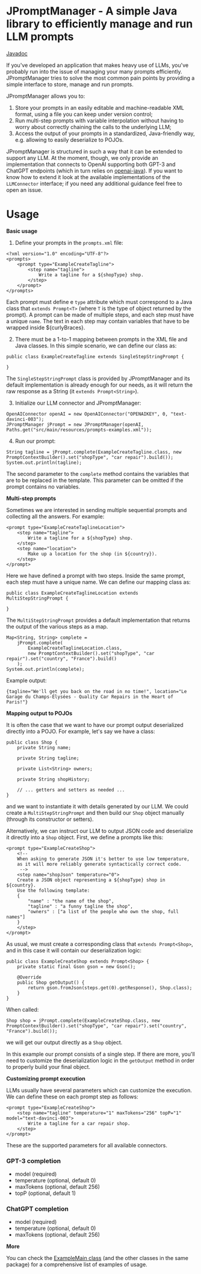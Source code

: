# JPromptManager - A simple Java library to efficiently manage and run LLM prompts

[Javadoc](https://ailef.tech/jpromptmanager/docs/index.html)

If you've developed an application that makes heavy use of LLMs, you've probably run into the issue of managing your many prompts efficiently. JPromptManager tries to solve the most common pain points by providing a simple interface to store, manage and run prompts.

JPromptManager allows you to:
1. Store your prompts in an easily editable and machine-readable XML format, using a file you can keep under version control;
2. Run multi-step prompts with variable interpolation without having to worry about correctly chaining the calls to the underlying LLM;
3. Access the output of your prompts in a standardized, Java-friendly way, e.g. allowing to easily deserialize to POJOs.

JPromptManager is structured in such a way that it can be extended to support any LLM. At the moment, though, we only provide an implementation that connects to OpenAI supporting both GPT-3 and ChatGPT endpoints (which in turn relies on [openai-java](https://github.com/TheoKanning/openai-java)). If you want to know how to extend it look at the available implementations of the `LLMConnector` interface; if you need any additional guidance feel free to open an issue.

# Usage
**Basic usage**

1. Define your prompts in the `prompts.xml` file:

```
<?xml version="1.0" encoding="UTF-8"?>
<prompts>
	<prompt type="ExampleCreateTagline">
		<step name="tagline">
			Write a tagline for a ${shopType} shop.
		</step>
	</prompt>
</prompts>
```

Each prompt must define e `type` attribute which must correspond to a Java class that `extends Prompt<T>` (where `T` is the type of object returned by the prompt). A prompt can be made of multiple steps, and each step must have a unique `name`. The text in each step may contain variables that have to be wrapped inside ${curlyBraces}.

2. There must be a 1-to-1 mapping between prompts in the XML file and Java classes. In this simple scenario, we can define our class as:

```
public class ExampleCreateTagline extends SingleStepStringPrompt {

}
```

The `SingleStepStringPrompt` class is provided by JPromptManager and its default implementation is already enough for our needs, as it will return the raw response as a String (it `extends Prompt<String>`).

3. Initialize our LLM connector and JPromptManager:

```
OpenAIConnector openAI = new OpenAIConnector("OPENAIKEY", 0, "text-davinci-003");
JPromptManager jPrompt = new JPromptManager(openAI, Paths.get("src/main/resources/prompts-examples.xml"));
```

4. Run our prompt:

```
String tagline = jPrompt.complete(ExampleCreateTagline.class, new PromptContextBuilder().set("shopType", "car repair").build());
System.out.println(tagline);
```

The second parameter to the `complete` method contains the variables that are to be replaced in the template. This parameter can be omitted if the prompt contains no variables.


**Multi-step prompts**

Sometimes we are interested in sending multiple sequential prompts and collecting all the answers. For example:

```
<prompt type="ExampleCreateTaglineLocation">
	<step name="tagline">
		Write a tagline for a ${shopType} shop.
	</step>
	<step name="location">
		Make up a location for the shop (in ${country}).
	</step>
</prompt>
```

Here we have defined a prompt with two steps. Inside the same prompt, each step must have a unique name. We can define our mapping class as:

```
public class ExampleCreateTaglineLocation extends MultiStepStringPrompt {

}
```

The `MultiStepStringPrompt` provides a default implementation that returns the output of the various steps as a map.

```
Map<String, String> complete = 
	jPrompt.complete(
		ExampleCreateTaglineLocation.class, 
		new PromptContextBuilder().set("shopType", "car repair").set("country", "France").build()
	);
System.out.println(complete);
```

Example output:

```
{tagline="We'll get you back on the road in no time!", location="Le Garage du Champs-Élysées - Quality Car Repairs in the Heart of Paris!"}
```

**Mapping output to POJOs**

It is often the case that we want to have our prompt output deserialized directly into a POJO. For example, let's say we have a class:

```
public class Shop {
	private String name;

	private String tagline;

	private List<String> owners;

	private String shopHistory;

	// ... getters and setters as needed ...
}
```

and we want to instantiate it with details generated by our LLM. We could create a `MultiStepStringPrompt` and then build our `Shop` object manually (through its constructor or setters). 

Alternatively, we can instruct our LLM to output JSON code and deserialize it directly into a `Shop` object. First, we define a prompts like this:

```
<prompt type="ExampleCreateShop">
	<!--  
	When asking to generate JSON it's better to use low temperature,
	as it will more reliably generate syntactically correct code.
	 -->
	<step name="shopJson" temperature="0">
	Create a JSON object representing a ${shopType} shop in ${country}. 
	Use the following template:
	{
		"name" : "the name of the shop",
		"tagline" : "a funny tagline the shop",
		"owners" : ["a list of the people who own the shop, full names"]
	}
	</step>
</prompt>
```

As usual, we must create a corresponding class that `extends Prompt<Shop>`, and in this case it will contain our deserialization logic:


```
public class ExampleCreateShop extends Prompt<Shop> {
	private static final Gson gson = new Gson();

	@Override
	public Shop getOutput() {
		return gson.fromJson(steps.get(0).getResponse(), Shop.class);
	}
}
```

When called:

```
Shop shop = jPrompt.complete(ExampleCreateShop.class, new PromptContextBuilder().set("shopType", "car repair").set("country", "France").build());
```

we will get our output directly as a `Shop` object.

In this example our prompt consists of a single step. If there are more, you'll need to customize the deserialization logic in the `getOutput` method in order to properly build your final object.

**Customizing prompt execution**

LLMs usually have several parameters which can customize the execution. We can define these on each prompt step as follows:
```
<prompt type="ExampleCreateShop">
	<step name="tagline" temperature="1" maxTokens="256" topP="1" model="text-davinci-003">
		Write a tagline for a car repair shop.
	</step>
</prompt>
```

These are the supported parameters for all available connectors.

### GPT-3 completion
* model	(required)
* temperature (optional, default 0)
* maxTokens (optional, default 256)
* topP (optional, default 1)

### ChatGPT completion
* model (required)
* temperature (optional, default 0)
* maxTokens (optional, default 256)

**More**

You can check the [ExampleMain class](https://github.com/aileftech/jpromptmanager/blob/master/src/main/java/tech/ailef/jpromptmanager/examples/ExampleMain.java) (and the other classes in the same package) for a comprehensive list of examples of usage.